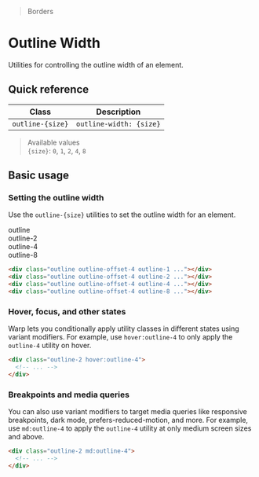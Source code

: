> Borders

# Outline Width

Utilities for controlling the outline width of an element.

## Quick reference

| Class             | Description                  |
|-------------------|------------------------------|
| `outline-{size}`  | `outline-width: {size}`      |

> Available values <br />
> `{size}`: `0`, `1`, `2`, `4`, `8` <br />

## Basic usage

### Setting the outline width
Use the `outline-{size}` utilities to set the outline width for an element.

<container>
  <div class="grid grid-cols-4 gap-16 justify-items-center">
    <div>outline</div>
    <div>outline-2</div>
    <div>outline-4</div>
    <div>outline-8</div>
    <div class="pd-bg-violet-200 h-80 w-80 rounded-4 outline outline-offset-4 outline-1"></div>
    <div class="pd-bg-violet-200 h-80 w-80 rounded-4 outline outline-offset-4 outline-2"></div>
    <div class="pd-bg-violet-200 h-80 w-80 rounded-4 outline outline-offset-4 outline-4"></div>
    <div class="pd-bg-violet-200 h-80 w-80 rounded-4 outline outline-offset-4 outline-8"></div>
  </div>
</container>

```html
<div class="outline outline-offset-4 outline-1 ..."></div>
<div class="outline outline-offset-4 outline-2 ..."></div>
<div class="outline outline-offset-4 outline-4 ..."></div>
<div class="outline outline-offset-4 outline-8 ..."></div>
```

### Hover, focus, and other states
Warp lets you conditionally apply utility classes in different states using variant modifiers. For example, use `hover:outline-4` to only apply the `outline-4` utility on hover.

```html
<div class="outline-2 hover:outline-4">
  <!-- ... -->
</div>
```

### Breakpoints and media queries
You can also use variant modifiers to target media queries like responsive breakpoints, dark mode, prefers-reduced-motion, and more. For example, use `md:outline-4` to apply the `outline-4` utility at only medium screen sizes and above.

```html
<div class="outline-2 md:outline-4">
  <!-- ... -->
</div>
```

